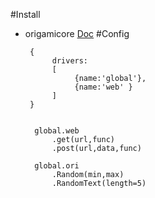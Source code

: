 

#Install
- origamicore [Doc](https://github.com/vahidHossaini/origami#readme)
#Config	

	   {
    		drivers:
            [
    			 {name:'global'},
                 {name:'web' }
    		]
	   }
	
	
		global.web
			.get(url,func)
			.post(url,data,func) 

		global.ori
            .Random(min,max)
            .RandomText(length=5)